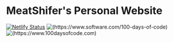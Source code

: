 # MeatShifer's Personal Website

[![Netlify Status](https://api.netlify.com/api/v1/badges/d8ab5e0a-1a56-4df3-8fa3-32d40aad2d55/deploy-status)](https://app.netlify.com/sites/meatshifter/deploys) ![(https://www.software.com/100-days-of-code)](https://www.software.com/badges/100-days-of-code) ![(https://www.100daysofcode.com)](https://img.shields.io/static/v1?label=Challenge&labelColor=384357&message=100%20Days%20of%20Code&color=00b4ee&style=for-the-badge&link=https://www.100daysofcode.com)
